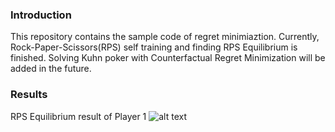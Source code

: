 ### Introduction
This repository contains the sample code of regret minimiaztion.
Currently, Rock-Paper-Scissors(RPS) self training and finding RPS Equilibrium is finished.
Solving Kuhn poker with Counterfactual Regret Minimization will be added in the future.

### Results
RPS Equilibrium result of Player 1
![alt text](https://user-images.githubusercontent.com/15992541/31114659-ba07cdf6-a851-11e7-9fd1-914c3349087f.png)
